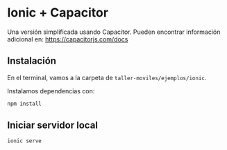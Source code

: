 # Ionic + Capacitor

Una versión simplificada usando Capacitor. Pueden encontrar información adicional en: https://capacitorjs.com/docs

## Instalación

En el terminal, vamos a la carpeta de `taller-moviles/ejemplos/ionic`.

Instalamos dependencias con:

```bash
npm install
```

## Iniciar servidor local

```bash
ionic serve
```
